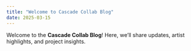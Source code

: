 ```yaml
---
title: "Welcome to Cascade Collab Blog"
date: 2025-03-15
---
```


Welcome to the **Cascade Collab Blog**! Here, we’ll share updates, artist highlights, and project insights.
